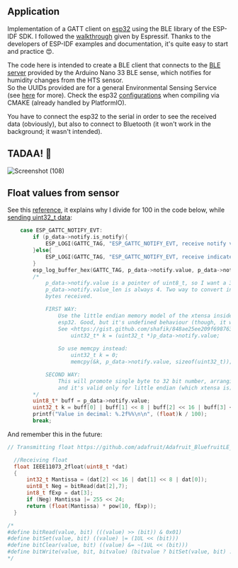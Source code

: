 ## Application

Implementation of a GATT client on [esp32](https://www.espressif.com/en/products/socs/esp32#:~:text=ESP32%20is%20highly%2Dintegrated%20with,Hybrid%20Wi%2DFi%20%26%20Bluetooth%20Chip) using the BLE library of the ESP-IDF SDK.
I followed the [walkthrough](https://github.com/espressif/esp-idf/blob/master/examples/bluetooth/bluedroid/ble/gatt_client/tutorial/Gatt_Client_Example_Walkthrough.md) given by Espressif. Thanks to the developers of ESP-IDF examples and documentation, it's quite easy to start and practice 😍.

The code here is intended to create a BLE client that connects to the [BLE server](https://github.com/TIT8/BLE-sensor_PDM-microphone) provided by the Arduino Nano 33 BLE sense, which notifies for humidity changes from the HTS sensor.  
So the UUIDs provided are for a general Environmental Sensing Service (see [here](https://www.bluetooth.com/wp-content/uploads/Files/Specification/HTML/Assigned_Numbers/out/en/Assigned_Numbers.pdf?v=1713791642302) for more). Check the esp32 [configurations](https://github.com/espressif/esp-idf/blob/master/examples/bluetooth/bluedroid/ble/gatt_client/sdkconfig.defaults) when compiling via CMAKE (already handled by PlatformIO).

You have to connect the esp32 to the serial in order to see the received data (obviously), but also to connect to Bluetooth (it won't work in the background; it wasn't intended).

## TADAA! :rocket:

![Screenshot (108)](https://github.com/TIT8/BLE_esp32/assets/68781644/b80ea7e6-e04d-4160-b54d-cd3a7a8dd3b4)

## Float values from sensor

See this [reference](https://forum.arduino.cc/t/passing-a-floating-point-number-via-ble/1155922), it explains why I divide for 100 in the code below, while [sending uint32_t data](https://github.com/TIT8/BLE-sensor_PDM-microphone/blob/cad7776612e74c846272bd7182108c19a3b8fe7a/src/main.cpp#L37):

```C
    case ESP_GATTC_NOTIFY_EVT:
        if (p_data->notify.is_notify){
            ESP_LOGI(GATTC_TAG, "ESP_GATTC_NOTIFY_EVT, receive notify value:");
        }else{
            ESP_LOGI(GATTC_TAG, "ESP_GATTC_NOTIFY_EVT, receive indicate value:");
        }
        esp_log_buffer_hex(GATTC_TAG, p_data->notify.value, p_data->notify.value_len);
        /*
            p_data->notify.value is a pointer of uint8_t, so I want a 32 bit integer
            p_data->notify.value_len is always 4. Two way to convert in decimal the 
            bytes received.

            FIRST WAY:   
                Use the little endian memory model of the xtensa inside the
                esp32. Good, but it's undefined behaviour (though, it works on xtensa LX6)
                See <https://gist.github.com/shafik/848ae25ee209f698763cffee272a58f8>
                    uint32_t* k = (uint32_t *)p_data->notify.value; 
                
                So use memcpy instead:
                    uint32_t k = 0;
                    memcpy(&k, p_data->notify.value, sizeof(uint32_t));

            SECOND WAY:
                This will promote single byte to 32 bit number, arranging its 4 bytes in order
                and it's valid only for little endian (which xtensa is).
        */
        uint8_t* buff = p_data->notify.value;
        uint32_t k = buff[0] | buff[1] << 8 | buff[2] << 16 | buff[3] << 24;
        printf("Value in decimal: %.2f%%\n\n", (float)k / 100);
        break;
```

And remember this in the future:

```c
// Transmitting float https://github.com/adafruit/Adafruit_BluefruitLE_nRF51/blob/master/examples/healththermometer/IEEE11073float.cpp

  //Receiving float
  float IEEE11073_2float(uint8_t *dat)
  {
      int32_t Mantissa = (dat[2] << 16 | dat[1] << 8 | dat[0]);
      uint8_t Neg = bitRead(dat[2],7);
      int8_t fExp = dat[3];
      if (Neg) Mantissa |= 255 << 24;
      return (float(Mantissa) * pow(10, fExp));
  }

/*
#define bitRead(value, bit) (((value) >> (bit)) & 0x01)
#define bitSet(value, bit) ((value) |= (1UL << (bit)))
#define bitClear(value, bit) ((value) &= ~(1UL << (bit)))
#define bitWrite(value, bit, bitvalue) (bitvalue ? bitSet(value, bit) : bitClear(value, bit))
*/

```
